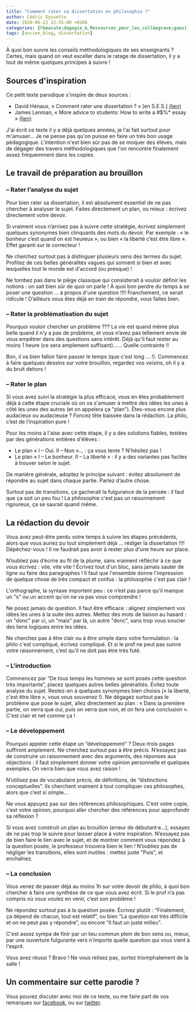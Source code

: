 ```yaml
---
title: "Comment rater sa dissertation en philosophie ?"
author: Cédric Eyssette
date: 2020-06-22 22:55:00 +0200
categories: [P&eacute;dagogie_&_Ressources_pour_les_coll&egrave;gues]
tags: [ancien_blog, dissertation]
---
```


À quoi bon suivre les conseils méthodologiques de ses enseignants ? Certes, mais quand on veut exceller dans le ratage de dissertation, il y a tout de même quelques principes à suivre !

## Sources d'inspiration

Ce petit texte parodique s'inspire de deux sources :

- David Hénaux, « Comment rater une dissertation ? » [en S.E.S.] [(lien)](http://laminutedeses.over-blog.com/article-25271503.html)
- James Lenman, « More advice to students: How to write a #$%* essay » [(lien)](http://insocrateswake.blogspot.fr/2013/06/more-advice-to-students-how-to-write.html)

J'ai écrit ce texte il y a déjà quelques années, je l'ai fait surtout pour m'amuser… Je ne pense pas qu'on puisse en faire un très bon usage pédagogique. L'intention n'est bien sûr pas de se moquer des élèves, mais de dégager des travers méthodologiques que l'on rencontre finalement assez fréquemment dans les copies.

## Le travail de préparation au brouillon

### – Rater l’analyse du sujet

Pour bien rater sa dissertation, il est absolument essentiel de ne pas chercher à analyser le sujet. Faites directement un plan, ou mieux : écrivez directement votre devoir.

Si vraiment vous n’arrivez pas à suivre cette stratégie, écrivez simplement quelques synonymes bien clinquants des mots du devoir. Par exemple : « le bonheur c’est quand on est heureux », ou bien « la liberté c’est être libre ». Effet garanti sur le correcteur !

Ne cherchez surtout pas à distinguer plusieurs sens des termes du sujet. Profitez de ces belles généralités vagues qui sonnent si bien et avec lesquelles tout le monde est d'accord (ou presque) !

Ne tombez pas dans le piège classique qui consisterait à vouloir définir les notions : on sait bien sûr de quoi on parle ! À quoi bon perdre du temps à se poser une question … à propos d'une question !!!! Franchement, ce serait ridicule ! D’ailleurs vous êtes déjà en train de répondre, vous faites bien.

### – Rater la problématisation du sujet

Pourquoi vouloir chercher un problème ??? La vie est quand même plus belle quand il n’y a pas de problème, et vous n’avez pas tellement envie de vous empêtrer dans des questions sans intérêt. Déjà qu'il faut rester au moins 1 heure (ce sera amplement suffisant)…… Quelle contrainte !!

Bon, il va bien falloir faire passer le temps (que c'est long … !). Commencez à faire quelques dessins sur votre brouillon, regardez vos voisins, oh il y a du bruit dehors !

### – Rater le plan

Si vous avez suivi la stratégie la plus efficace, vous en êtes probablement déjà à cette étape cruciale où on va s'amuser à mettre des idées les unes à côté les unes des autres (et on appelera ça "plan"). Êtes-vous encore plus audacieux ou audacieuse ? Foncez tête baissée dans la rédaction. La philo, c’est de l’inspiration pure ! 

Pour les moins à l'aise avec cette étape, il y a des solutions fiables, testées par des générations entières d'élèves :
- Le plan « I – Oui. II – Non »… : ça vous tente ? N'hésitez pas !
- Le plan « I – Le bonheur. II – La liberté » : il y a des variantes pas faciles à trouver selon le sujet.

De manière générale, adoptez le principe suivant : évitez absolument de répondre au sujet dans chaque partie. Parlez d’autre chose. 

Surtout pas de transitions, ça gacherait la fulgurance de la pensée : il faut que ça soit un peu fou ! La philosophie c'est pas un raisonnement rigoureux, ça se saurait quand même.


## La rédaction du devoir

Vous avez peut-être perdu votre temps à suivre les étapes précédents, alors que vous auriez pu tout simplement déjà … rédiger la dissertation !!!! Dépêchez-vous ! Il ne faudrait pas avoir à rester plus d'une heure sur place.

N’oubliez pas d’écrire au fil de la plume, sans vraiment réfléchir à ce que vous écrivez : vite, vite vite ! Écrivez tout d'un bloc, sans jamais sauter de ligne ou faire des paragraphes ! Il faut que l'ensemble donne l'impression de quelque chose de très compact et confus : la philosophie c'est pas clair !

L'orthographe, la syntaxe importent peu : ce n’est pas parce qu'il manque un "s" ou un accent qu'on ne va pas vous comprendre !

Ne posez jamais de question. Il faut être efficace : alignez simplement vos idées les unes à la suite des autres. Mettez des mots de liaison au hasard : un "donc" par ci, un "mais" par là, un autre "donc", sans trop vous soucier des liens logiques entre les idées.

Ne cherchez pas à être clair ou à être simple dans votre formulation : la philo c'est compliqué, écrivez compliqué. Et si le prof ne peut pas suivre votre raisonnement, c’est qu’il ne doit pas être très futé.

### – L’introduction

Commencez par “De tous temps les hommes se sont posés cette question très importante”, placez quelques autres belles généralités.
Évitez toute analyse du sujet. Restez-en à quelques synonymes bien choisis (« la liberté, c'est être libre », vous vous souvenez !).
Ne dégagez surtout pas le problème que pose le sujet, allez directement au plan : « Dans la première partie, on verra que oui, puis on verra que non, et on fera une conclusion ». C'est clair et net comme ça !

### – Le développement

Pourquoi appeler cette étape un “développement” ? Deux-trois pages suffiront amplement. Ne cherchez surtout pas à être précis. N’essayez pas de construire un raisonnement avec des arguments, des réponses aux objections : il faut simplement donner votre opinion personnelle et quelques exemples. On verra bien que vous avez raison !

N’utilisez pas de vocabulaire précis, de définitions, de “distinctions conceptuelles”. Ils cherchent vraiment à tout compliquer ces philosophes, alors que c’est si simple…

Ne vous appuyez pas sur des références philosophiques. C’est votre copie, c’est votre opinion, pourquoi aller chercher des références pour approfondir sa réflexion ?

Si vous avez construit un plan au brouillon (erreur de débutant·e…), essayez de ne pas trop le suivre pour laisser place à votre inspiration. N’essayez pas de bien faire le lien avec le sujet, et de montrer comment vous répondez à la question posée, le professeur trouvera bien le lien ! N’oubliez pas de négliger les transitions, elles sont inutiles : mettez juste "Puis", et enchaînez.

### – La conclusion
Vous venez de passer déjà au moins 1h sur votre devoir de philo, à quoi bon chercher à faire une synthèse de ce que vous avez écrit. Si le prof n’a pas compris où vous voulez en venir, c’est son problème !

Ne répondez surtout pas à la question posée. Écrivez plutôt : “Finalement, ça dépend de chacun, tout est relatif”, ou bien “La question est très difficile et on ne peut pas y répondre”, ou encore “Il faut un juste milieu”.

C'est assez sympa de finir par un lieu commun plein de bon sens ou, mieux, par une ouverture fulgurante vers n'importe quelle question qui vous vient à l'esprit. 

Vous avez réussi ? Bravo ! Ne vous relisez pas, sortez triomphalement de la salle !

## Un commentaire sur cette parodie ?

Vous pouvez discuter avec moi de ce texte, ou me faire part de vos remarques sur [facebook](https://www.facebook.com/cedric.eyssette/), ou sur [twitter](https://twitter.com/Cedric_Eyssette/).